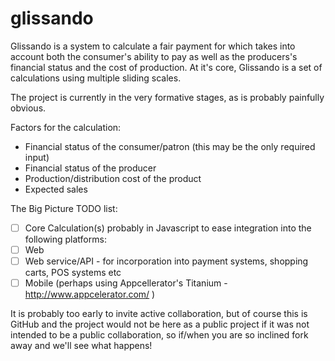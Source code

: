 glissando
=========

Glissando is a system to calculate a fair payment for which takes into account both the consumer's ability to pay as well as the producers's financial status and the cost of production. At it's core, Glissando is a set of calculations using multiple sliding scales.

The project is currently in the very formative stages, as is probably painfully obvious.

Factors for the calculation:
- Financial status of the consumer/patron (this may be the only required input)
- Financial status of the producer
- Production/distribution cost of the product
- Expected sales 

The Big Picture TODO list:
- [ ] Core Calculation(s) probably in Javascript to ease integration into the following platforms:
- [ ] Web
- [ ] Web service/API - for incorporation into payment systems, shopping carts, POS systems etc
- [ ] Mobile (perhaps using Appcellerator's Titanium - http://www.appcelerator.com/ )

It is probably too early to invite active collaboration, but of course this is GitHub and the project would not be here as a public project if it was not intended to be a public collaboration, so if/when you are so inclined fork away and we'll see what happens!

